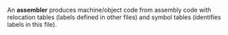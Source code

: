 An **assembler** produces machine/object code from assembly code with relocation tables (labels defined in other files) and symbol tables (identifies labels in this file).